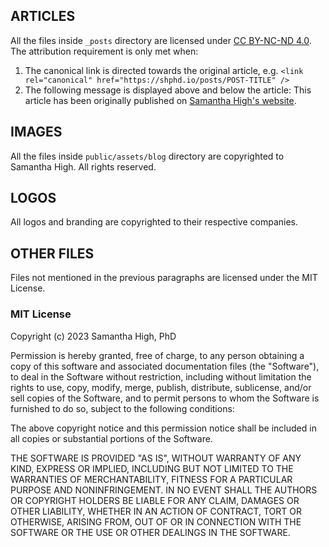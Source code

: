 ## ARTICLES

All the files inside `_posts` directory are licensed under [CC BY-NC-ND 4.0](https://creativecommons.org/licenses/by-nc-nd/4.0/). The attribution requirement is only met when:

1. The canonical link is directed towards the original article, e.g. `<link rel="canonical" href="https://shphd.io/posts/POST-TITLE" />`
2. The following message is displayed above and below the article: This article has been originally published on <a href="https://shphd.io/">Samantha High's website</a>.

## IMAGES

All the files inside `public/assets/blog` directory are copyrighted to Samantha High. All rights reserved.

## LOGOS

All logos and branding are copyrighted to their respective companies.

## OTHER FILES

Files not mentioned in the previous paragraphs are licensed under the MIT License.

### MIT License

Copyright (c) 2023 Samantha High, PhD

Permission is hereby granted, free of charge, to any person obtaining a copy
of this software and associated documentation files (the "Software"), to deal
in the Software without restriction, including without limitation the rights
to use, copy, modify, merge, publish, distribute, sublicense, and/or sell
copies of the Software, and to permit persons to whom the Software is
furnished to do so, subject to the following conditions:

The above copyright notice and this permission notice shall be included in all
copies or substantial portions of the Software.

THE SOFTWARE IS PROVIDED "AS IS", WITHOUT WARRANTY OF ANY KIND, EXPRESS OR
IMPLIED, INCLUDING BUT NOT LIMITED TO THE WARRANTIES OF MERCHANTABILITY,
FITNESS FOR A PARTICULAR PURPOSE AND NONINFRINGEMENT. IN NO EVENT SHALL THE
AUTHORS OR COPYRIGHT HOLDERS BE LIABLE FOR ANY CLAIM, DAMAGES OR OTHER
LIABILITY, WHETHER IN AN ACTION OF CONTRACT, TORT OR OTHERWISE, ARISING FROM,
OUT OF OR IN CONNECTION WITH THE SOFTWARE OR THE USE OR OTHER DEALINGS IN THE
SOFTWARE.

